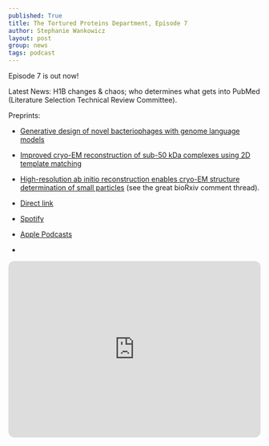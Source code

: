 ```yaml
---
published: True
title: The Tortured Proteins Department, Episode 7
author: Stephanie Wankowicz
layout: post
group: news
tags: podcast
---
```


Episode 7 is out now!

Latest News: H1B changes & chaos; who determines what gets into PubMed (Literature Selection Technical Review Committee).

Preprints:
* [Generative design of novel bacteriophages with genome language models](https://www.biorxiv.org/content/10.1101/2025.09.12.675911v1)
* [Improved cryo-EM reconstruction of sub-50 kDa complexes using 2D template matching](https://www.biorxiv.org/content/10.1101/2025.09.11.675606v1)
* [High-resolution ab initio reconstruction enables cryo-EM structure determination of small particles](https://www.biorxiv.org/content/10.1101/2025.09.08.674935v1) (see the great bioRxiv comment thread).


* [Direct link](http://cdn.fraserlab.com/audio/TTPD_7.mp3)
* [Spotify](https://open.spotify.com/episode/0JCBS4li7TDawXZUUiX1g0)
* [Apple Podcasts](https://podcasts.apple.com/us/podcast/episode-7-preprint-notifications-and-the/id1802420696?i=1000728732354)

* 

<iframe data-testid="embed-iframe" style="border-radius:12px" src="https://open.spotify.com/embed/episode/0JCBS4li7TDawXZUUiX1g0?utm_source=generator" width="100%" height="352" frameBorder="0" allowfullscreen="" allow="autoplay; clipboard-write; encrypted-media; fullscreen; picture-in-picture" loading="lazy"></iframe>
